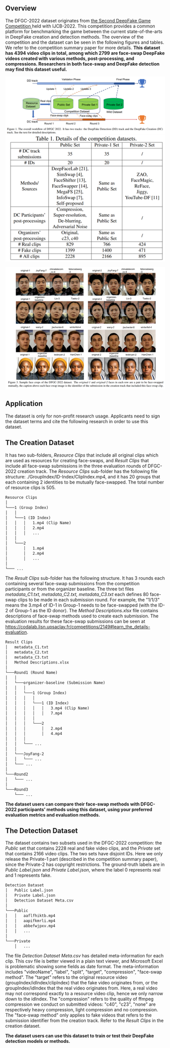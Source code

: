 ## Overview
The DFGC-2022 dataset originates from [the Second DeepFake Game Competition ](https://codalab.lisn.upsaclay.fr/competitions/2149#learn_the_details-overview) held with IJCB-2022. This competition provides a common platform for benchmarking the game between the current state-of-the-arts in DeepFake creation and detection methods. The overview of the competition and the dataset can be seen in the following figures and tables. We refer to the competition summary paper for more details. **This dataset has 4394 video clips in total, among which 2799 are face-swap DeepFake videos created with various methods, post-processing, and compressions. Researchers in both face-swap and DeepFake detection may find this dataset useful.** 

![image1](./figs/workflow.png)
<img src="./figs/dataset.png" alt="image2" style="zoom:50%;" />

![image3](./figs/demo.png)

## Application

The dataset is only for non-profit research usage. Applicants need to sign the dataset terms and cite the following research in order to use this dataset.

## The Creation Dataset

It has two sub-folders, *Resource Clips* that include all original clips which are used as resources for creating face-swaps, and *Result Clips* that include all face-swap submissions in the three evaluation rounds of DFGC-2022 creation track.
The *Resource Clips* sub-folder has the following file structure:  ./GroupIndex/ID-Index/ClipIndex.mp4, and it has 20 groups that each containing 2 identities to be mutually face-swapped. The total number of resource clips is 505.

```
Resource Clips  
│
└───1 (Group Index)
│   │
│   └───1 (ID Index)
│   │   │   1.mp4 (Clip Name)
│   │   │   2.mp4
│   │   │   ...
│   │
│   └───2
│       │   1.mp4
│       │   2.mp4
│       │   ...
│   
└─── ...
```

The *Result Clips* sub-folder has the following structure. It has 3 rounds each containing several face-swap submissions from the competition participants or from the organizer baseline. The three txt files *metadata_C1.txt, metadata_C2.txt, metadata_C3.txt* each defines 80 face-swap clips to be made in each submission round. For example, the "1/1/3" means the 3.mp4 of ID-1 in Group-1 needs to be face-swapped (with the ID-2 of Group-1 as the ID donor). The *Method Descriptions.xlsx* file contains descriptions of face-swap methods used to create each submission. The evaluation results for these face-swap submissions can be seen at https://codalab.lisn.upsaclay.fr/competitions/2149#learn_the_details-evaluation.
```
Result Clips  
│   metadata_C1.txt
│   metadata_C2.txt
│   metadata_C3.txt
│   Method Descriptions.xlsx
│
└───Round1 (Round Name)
│   │
│   └───organizer-baseline (Submission Name)
│   │   │
│   │   └───1 (Group Index)
│   │   │   │
│   │   │   └───1 (ID Index)
│   │   │   │   │   3.mp4 (Clip Name)
│   │   │   │   │   7.mp4
│   │   │   │
│   │   │   └───2
│   │   │       │   2.mp4
│   │   │       │   4.mp4
│   │   │
│   │   └─── ...
│   │
│   └───JoyFang-2
│   │   └─── ...
│   └─── ...
│   
└───Round2
│   └─── ...
│
└───Round3
    └─── ...
```
**The dataset users can compare their face-swap methods with DFGC-2022 participants' methods using this dataset, using your preferred evaluation metrics and evaluation methods.**

## The Detection Dataset
The dataset contains two subsets used in the DFGC-2022 competition: the *Public* set that contains 2228 real and fake video clips, and the *Private* set that contains 2166 video clips. The two sets have disjoint IDs. Here we only release the Private-1 part (described in the competition summary paper), since the Private-2 has copyright restrictions. The ground-truth labels are in *Public Label.json* and *Private Label.json*, where the label 0 represents real and 1 represents fake.

```
Detection Dataset  
│   Public Label.json
│   Private Label.json
│   Detection Dataset Meta.csv
│
└───Public
│   │   aaflfhiktb.mp4
│   │   aapifkmrli.mp4
│   │   abbefwjpxv.mp4
│   │   ...
│   
└───Private
    │   ...
```
The file *Detection Dataset Meta.csv* has detailed meta-information for each clip. This csv file is better  viewed in a plain text viewer, and Microsoft Excel is problematic showing some fields as date format. The meta-information includes "videoName", "label", "split", "target", "compression", "face-swap method". The "target" refers to the original resource video (groupIndex/idIndex/clipIndex) that the fake video originates from, or the groupIndex/idIndex that the real video originates from. Here, a real video may not correspond exactly to a resource video clip, hence we only narrow down to the idIndex. The "compression" refers to the quality of ffmpeg compression we conduct on submitted videos: "c40", "c23", "none" are respectively 
heavy compression, light compression and no compression. The "face-swap method" only applies to fake videos that refers to the submission identifier from the creation track. Refer to the *Result Clips* in the creation dataset.

**The dataset users can use this dataset to train or test their DeepFake detection models or methods.**

